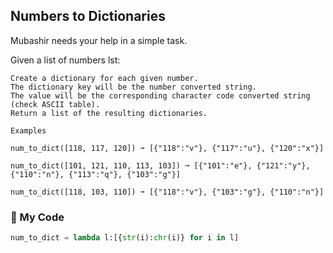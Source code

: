 ## Numbers to Dictionaries

Mubashir needs your help in a simple task.

Given a list of numbers lst:
```
Create a dictionary for each given number.
The dictionary key will be the number converted string.
The value will be the corresponding character code converted string (check ASCII table).
Return a list of the resulting dictionaries.

Examples

num_to_dict([118, 117, 120]) ➞ [{"118":"v"}, {"117":"u"}, {"120":"x"}]

num_to_dict([101, 121, 110, 113, 103]) ➞ [{"101":"e"}, {"121":"y"}, {"110":"n"}, {"113":"q"}, {"103":"g"}]

num_to_dict([118, 103, 110]) ➞ [{"118":"v"}, {"103":"g"}, {"110":"n"}]
```
### 🐍 My Code
```python
num_to_dict = lambda l:[{str(i):chr(i)} for i in l]
```
